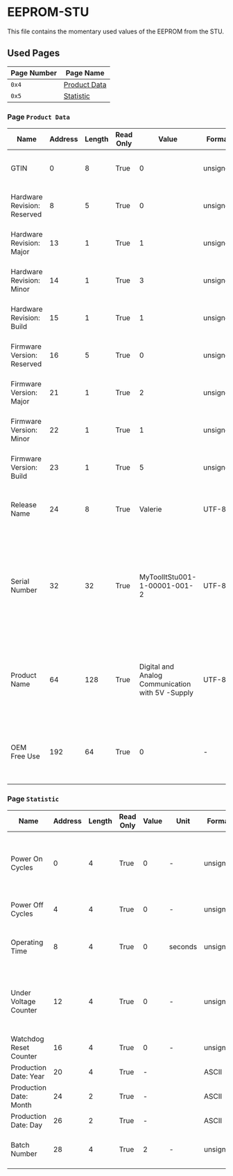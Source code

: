 # EEPROM-STU

This file contains the momentary used values of the EEPROM from the STU.

## Used Pages

| Page Number | Page Name                          |
| ----------- | ---------------------------------- |
| `0x4`       | [Product Data](#page:product-data) |
| `0x5`       | [Statistic](#page:statistic)       |

<a name="page:product-data"></a>

### Page `Product Data`

| Name                        | Address | Length | Read Only | Value                                            | Format   | Description                                                                                                             |
| --------------------------- | ------- | ------ | --------- | ------------------------------------------------ | -------- | ----------------------------------------------------------------------------------------------------------------------- |
| GTIN                        | 0       | 8      | True      | 0                                                | unsigned | Global Trade Identification Number (GTIN)                                                                               |
| Hardware Revision: Reserved | 8       | 5      | True      | 0                                                | unsigned | Hardware Revision Number - Reserved                                                                                     |
| Hardware Revision: Major    | 13      | 1      | True      | 1                                                | unsigned | Hardware Revision Number - Major                                                                                        |
| Hardware Revision: Minor    | 14      | 1      | True      | 3                                                | unsigned | Hardware Revision Number - Minor                                                                                        |
| Hardware Revision: Build    | 15      | 1      | True      | 1                                                | unsigned | Hardware Revision Number - Build                                                                                        |
| Firmware Version: Reserved  | 16      | 5      | True      | 0                                                | unsigned | Firmware Version Number - Reserved                                                                                      |
| Firmware Version: Major     | 21      | 1      | True      | 2                                                | unsigned | Firmware Version Number - Major                                                                                         |
| Firmware Version: Minor     | 22      | 1      | True      | 1                                                | unsigned | Firmware Version Number - Minor                                                                                         |
| Firmware Version: Build     | 23      | 1      | True      | 5                                                | unsigned | Firmware Version Number - Build                                                                                         |
| Release Name                | 24      | 8      | True      | Valerie                                          | UTF-8    | Release Name, represents Major - Minor                                                                                  |
| Serial Number               | 32      | 32     | True      | MyToolItStu001-1-00001-001-2                     | UTF-8    | Manufacture Serial Number (Derived from ISBN); Product Group - Subgroup - Manufacture ID - Product Number - Check Digit |
| Product Name                | 64      | 128    | True      | Digital and Analog Communication with 5V -Supply | UTF-8    | Manufacture Name; This may extend Serial Number, supports URL, extend definition, etc.                                  |
| OEM Free Use                | 192     | 64     | True      | 0                                                | -        | Supports Manufacture Specific information in format that is free to choose                                              |

<a name="page:statistic"></a>

### Page `Statistic`

| Name                   | Address | Length | Read Only | Value | Unit    | Format   | Description                                                                   |
| ---------------------- | ------- | ------ | --------- | ----- | ------- | -------- | ----------------------------------------------------------------------------- |
| Power On Cycles        | 0       | 4      | True      | 0     | -       | unsigned | Power On Cycles since first reset(Note that a resets also counts as power on) |
| Power Off Cycles       | 4       | 4      | True      | 0     | -       | unsigned | Power Off Cycles since first reset                                            |
| Operating Time         | 8       | 4      | True      | 0     | seconds | unsigned | Operating Time since first power On in seconds                                |
| Under Voltage Counter  | 12      | 4      | True      | 0     | -       | unsigned | Counts of under voltages that yields into turn off state(Brown Out)           |
| Watchdog Reset Counter | 16      | 4      | True      | 0     | -       | unsigned | Watchdog Resets since first power on                                          |
| Production Date: Year  | 20      | 4      | True      | -     |         | ASCII    |                                                                               |
| Production Date: Month | 24      | 2      | True      | -     |         | ASCII    |                                                                               |
| Production Date: Day   | 26      | 2      | True      | -     |         | ASCII    |                                                                               |
| Batch Number           | 28      | 4      | True      | 2     | -       | unsigned | Consecutive number for manufactured devices                                   |
